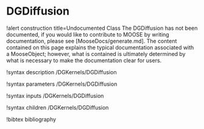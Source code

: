 <!-- MOOSE Documentation Stub: Remove this when content is added. -->

# DGDiffusion

!alert construction title=Undocumented Class
The DGDiffusion has not been documented, if you would like to contribute to MOOSE by
writing documentation, please see [MooseDocs/generate.md]. The content contained on this page explains
the typical documentation associated with a MooseObject; however, what is contained is ultimately
determined by what is necessary to make the documentation clear for users.

!syntax description /DGKernels/DGDiffusion

!syntax parameters /DGKernels/DGDiffusion

!syntax inputs /DGKernels/DGDiffusion

!syntax children /DGKernels/DGDiffusion

!bibtex bibliography
